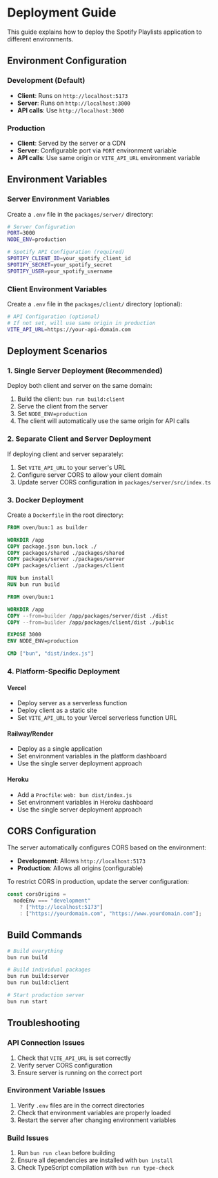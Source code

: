 # Deployment Guide

This guide explains how to deploy the Spotify Playlists application to different environments.

## Environment Configuration

### Development (Default)

- **Client**: Runs on `http://localhost:5173`
- **Server**: Runs on `http://localhost:3000`
- **API calls**: Use `http://localhost:3000`

### Production

- **Client**: Served by the server or a CDN
- **Server**: Configurable port via `PORT` environment variable
- **API calls**: Use same origin or `VITE_API_URL` environment variable

## Environment Variables

### Server Environment Variables

Create a `.env` file in the `packages/server/` directory:

```bash
# Server Configuration
PORT=3000
NODE_ENV=production

# Spotify API Configuration (required)
SPOTIFY_CLIENT_ID=your_spotify_client_id
SPOTIFY_SECRET=your_spotify_secret
SPOTIFY_USER=your_spotify_username
```

### Client Environment Variables

Create a `.env` file in the `packages/client/` directory (optional):

```bash
# API Configuration (optional)
# If not set, will use same origin in production
VITE_API_URL=https://your-api-domain.com
```

## Deployment Scenarios

### 1. Single Server Deployment (Recommended)

Deploy both client and server on the same domain:

1. Build the client: `bun run build:client`
2. Serve the client from the server
3. Set `NODE_ENV=production`
4. The client will automatically use the same origin for API calls

### 2. Separate Client and Server Deployment

If deploying client and server separately:

1. Set `VITE_API_URL` to your server's URL
2. Configure server CORS to allow your client domain
3. Update server CORS configuration in `packages/server/src/index.ts`

### 3. Docker Deployment

Create a `Dockerfile` in the root directory:

```dockerfile
FROM oven/bun:1 as builder

WORKDIR /app
COPY package.json bun.lock ./
COPY packages/shared ./packages/shared
COPY packages/server ./packages/server
COPY packages/client ./packages/client

RUN bun install
RUN bun run build

FROM oven/bun:1

WORKDIR /app
COPY --from=builder /app/packages/server/dist ./dist
COPY --from=builder /app/packages/client/dist ./public

EXPOSE 3000
ENV NODE_ENV=production

CMD ["bun", "dist/index.js"]
```

### 4. Platform-Specific Deployment

#### Vercel

- Deploy server as a serverless function
- Deploy client as a static site
- Set `VITE_API_URL` to your Vercel serverless function URL

#### Railway/Render

- Deploy as a single application
- Set environment variables in the platform dashboard
- Use the single server deployment approach

#### Heroku

- Add a `Procfile`: `web: bun dist/index.js`
- Set environment variables in Heroku dashboard
- Use the single server deployment approach

## CORS Configuration

The server automatically configures CORS based on the environment:

- **Development**: Allows `http://localhost:5173`
- **Production**: Allows all origins (configurable)

To restrict CORS in production, update the server configuration:

```typescript
const corsOrigins =
  nodeEnv === "development"
    ? ["http://localhost:5173"]
    : ["https://yourdomain.com", "https://www.yourdomain.com"];
```

## Build Commands

```bash
# Build everything
bun run build

# Build individual packages
bun run build:server
bun run build:client

# Start production server
bun run start
```

## Troubleshooting

### API Connection Issues

1. Check that `VITE_API_URL` is set correctly
2. Verify server CORS configuration
3. Ensure server is running on the correct port

### Environment Variable Issues

1. Verify `.env` files are in the correct directories
2. Check that environment variables are properly loaded
3. Restart the server after changing environment variables

### Build Issues

1. Run `bun run clean` before building
2. Ensure all dependencies are installed with `bun install`
3. Check TypeScript compilation with `bun run type-check`

